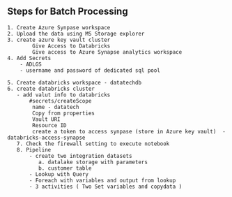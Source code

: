 ## Steps for Batch Processing
    1. Create Azure Synpase workspace 
    2. Upload the data using MS Storage explorer
    3. create azure key vault cluster 
            Give Access to Databricks
            Give access to Azure Synapse analytics workspace
    4. Add Secrets 
        - ADLGS
        - username and password of dedicated sql pool
     
    5. Create databricks workspace - datatechdb
    6. create databricks cluster 
       - add valut info to databricks 
           #secrets/createScope 
            name - datatech
            Copy from properties 
            Vault URI
            Resource ID
            create a token to access synpase (store in Azure key vault)  - databricks-access-synapse            
       7. Check the firewall setting to execute notebook
       8. Pipeline 
           - create two integration datasets
              a. datalake storage with parameters
              b. customer table
           - Lookup with Query
           - Foreach with variables and output from lookup
           - 3 activities ( Two Set variables and copydata )
